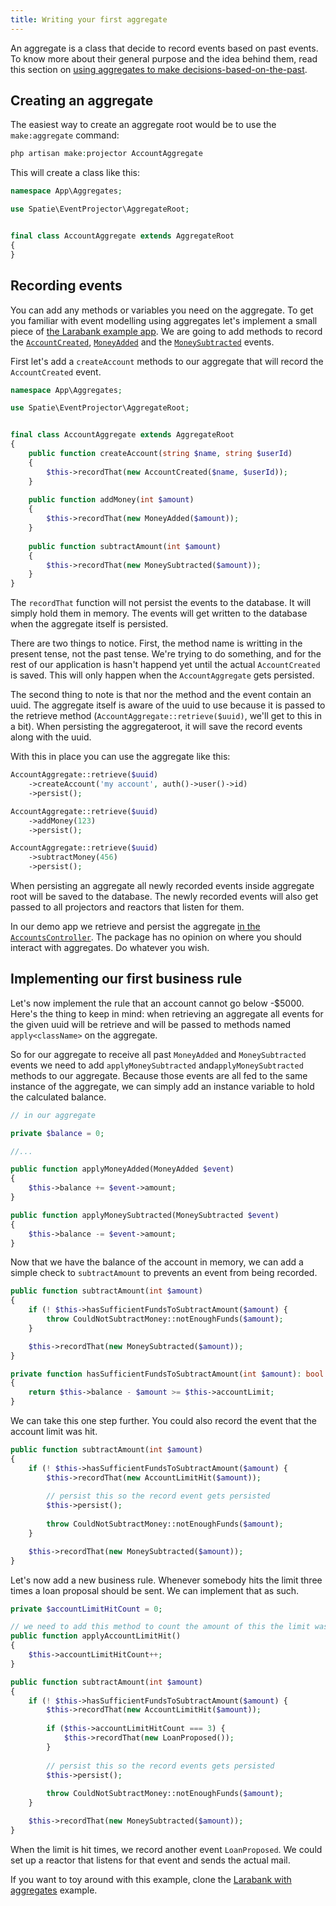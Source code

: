 ```yaml
---
title: Writing your first aggregate
---
```


An aggregate is a class that decide to record events based on past events. To know more about their general purpose and the idea behind them, read this section on [using aggregates to make decisions-based-on-the-past](https://docs.spatie.be/laravel-event-projector/v2/getting-familiar-with-event-sourcing/using-aggregates-to-make-decisions-based-on-the-past).
 
## Creating an aggregate 
 
The easiest way to create an aggregate root would be to use the `make:aggregate` command:

```php
php artisan make:projector AccountAggregate
```

This will create a class like this:

```php
namespace App\Aggregates;

use Spatie\EventProjector\AggregateRoot;


final class AccountAggregate extends AggregateRoot
{
}
```

## Recording events

You can add any methods or variables you need on the aggregate. To get you familiar with event modelling using aggregates let's implement a small piece of [the Larabank example app](https://github.com/spatie/larabank-event-projector-aggregates). We are going to add methods to record the [`AccountCreated`](https://github.com/spatie/larabank-event-projector-aggregates/blob/c9f2ff240f4634ee2e241e3087ff60587a176ae0/app/Domain/Account/DomainEvents/AccountCreated.php), [`MoneyAdded`](https://github.com/spatie/larabank-event-projector-aggregates/blob/c9f2ff240f4634ee2e241e3087ff60587a176ae0/app/Domain/Account/DomainEvents/MoneyAdded.php) and the [`MoneySubtracted`](https://github.com/spatie/larabank-event-projector-aggregates/blob/c9f2ff240f4634ee2e241e3087ff60587a176ae0/app/Domain/Account/DomainEvents/MoneySubtracted.php) events.

First let's add a `createAccount` methods to our aggregate that will record the `AccountCreated` event.

```php
namespace App\Aggregates;

use Spatie\EventProjector\AggregateRoot;


final class AccountAggregate extends AggregateRoot
{
    public function createAccount(string $name, string $userId)
    {
        $this->recordThat(new AccountCreated($name, $userId));
    }
    
    public function addMoney(int $amount)
    {
        $this->recordThat(new MoneyAdded($amount));
    }
    
    public function subtractAmount(int $amount)
    {
        $this->recordThat(new MoneySubtracted($amount));
    }
}
```

The `recordThat` function will not persist the events to the database. It will simply hold them in memory. The events will get written to the database when the aggregate itself is persisted.

There are two things to notice. First, the method name is writting in the present tense, not the past tense. We're trying to do something, and for the rest of our application is hasn't happend yet until the actual `AccountCreated` is saved. This will only happen when the `AccountAggregate` gets persisted.

The second thing to note is that nor the method and the event contain an uuid. The aggregate itself is aware of the uuid to use because it is passed to the retrieve method (`AccountAggregate::retrieve($uuid)`, we'll get to this in a bit). When persisting the aggregateroot, it will save the record events along with the uuid.

With this in place you can use the aggregate like this:

```php
AccountAggregate::retrieve($uuid)
    ->createAccount('my account', auth()->user()->id)
    ->persist();
```

```php
AccountAggregate::retrieve($uuid)
    ->addMoney(123)
    ->persist();
```

```php
AccountAggregate::retrieve($uuid)
    ->subtractMoney(456)
    ->persist();
```

When persisting an aggregate all newly recorded events inside aggregate root will be saved to the database. The newly recorded events will also get passed to all projectors and reactors that listen for them.

In our demo app we retrieve and persist the aggregate [in the `AccountsController`](https://github.com/spatie/larabank-event-projector-aggregates/blob/c9f2ff240f4634ee2e241e3087ff60587a176ae0/app/Http/Controllers/AccountsController.php). The package has no opinion on where you should interact with aggregates. Do whatever you wish.

## Implementing our first business rule

Let's now implement the rule that an account cannot go below -$5000. Here's the thing to keep in mind: when retrieving an aggregate all events for the given uuid will be retrieve and will be passed to methods named `apply<className>` on the aggregate.

So for our aggregate to receive all past `MoneyAdded` and `MoneySubtracted` events we need to add `applyMoneySubtracted` and`applyMoneySubtracted` methods to our aggregate. Because those events are all fed to the same instance of the aggregate, we can simply add an instance variable to hold the calculated balance. 

```php
// in our aggregate 

private $balance = 0;

//...

public function applyMoneyAdded(MoneyAdded $event)
{
    $this->balance += $event->amount;
}

public function applyMoneySubtracted(MoneySubtracted $event)
{
    $this->balance -= $event->amount;
}
```

Now that we have the balance of the account in memory, we can add a simple check to `subtractAmount` to prevents an event from being recorded.

```php
public function subtractAmount(int $amount)
{
    if (! $this->hasSufficientFundsToSubtractAmount($amount) {
        throw CouldNotSubtractMoney::notEnoughFunds($amount);
    }

    $this->recordThat(new MoneySubtracted($amount));
}

private function hasSufficientFundsToSubtractAmount(int $amount): bool
{
    return $this->balance - $amount >= $this->accountLimit;
}
```

We can take this one step further. You could also record the event that the account limit was hit.

```php
public function subtractAmount(int $amount)
{
    if (! $this->hasSufficientFundsToSubtractAmount($amount) {
        $this->recordThat(new AccountLimitHit($amount));
        
        // persist this so the record event gets persisted
        $this->persist();
    
        throw CouldNotSubtractMoney::notEnoughFunds($amount);
    }

    $this->recordThat(new MoneySubtracted($amount));
}
```

Let's now add a new business rule. Whenever somebody hits the limit three times a loan proposal should be sent. We can implement that as such.

```php
private $accountLimitHitCount = 0;

// we need to add this method to count the amount of this the limit was hit
public function applyAccountLimitHit()
{
    $this->accountLimitHitCount++;
}

public function subtractAmount(int $amount)
{
    if (! $this->hasSufficientFundsToSubtractAmount($amount) {
        $this->recordThat(new AccountLimitHit($amount));
        
        if ($this->accountLimitHitCount === 3) {
            $this->recordThat(new LoanProposed());
        }
        
        // persist this so the record events gets persisted
        $this->persist();
    
        throw CouldNotSubtractMoney::notEnoughFunds($amount);
    }

    $this->recordThat(new MoneySubtracted($amount));
}
```

When the limit is hit times, we record another event `LoanProposed`. We could set up a reactor that listens for that event and sends the actual mail.

If you want to toy around with this example, clone the [Larabank with aggregates](https://github.com/spatie/larabank-event-projector-aggregates) example.
